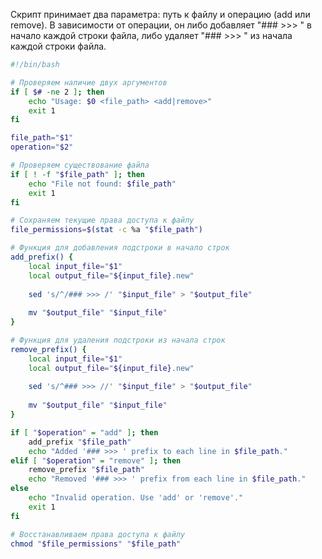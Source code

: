 Скрипт принимает два параметра: путь к файлу и операцию (add или remove). В зависимости от операции, он либо добавляет "### >>> " в начало каждой строки файла, либо удаляет "### >>> " из начала каждой строки файла.

```bash
#!/bin/bash

# Проверяем наличие двух аргументов
if [ $# -ne 2 ]; then
    echo "Usage: $0 <file_path> <add|remove>"
    exit 1
fi

file_path="$1"
operation="$2"

# Проверяем существование файла
if [ ! -f "$file_path" ]; then
    echo "File not found: $file_path"
    exit 1
fi

# Сохраняем текущие права доступа к файлу
file_permissions=$(stat -c %a "$file_path")

# Функция для добавления подстроки в начало строк
add_prefix() {
    local input_file="$1"
    local output_file="${input_file}.new"
    
    sed 's/^/### >>> /' "$input_file" > "$output_file"
    
    mv "$output_file" "$input_file"
}

# Функция для удаления подстроки из начала строк
remove_prefix() {
    local input_file="$1"
    local output_file="${input_file}.new"
    
    sed 's/^### >>> //' "$input_file" > "$output_file"
    
    mv "$output_file" "$input_file"
}

if [ "$operation" = "add" ]; then
    add_prefix "$file_path"
    echo "Added '### >>> ' prefix to each line in $file_path."
elif [ "$operation" = "remove" ]; then
    remove_prefix "$file_path"
    echo "Removed '### >>> ' prefix from each line in $file_path."
else
    echo "Invalid operation. Use 'add' or 'remove'."
    exit 1
fi

# Восстанавливаем права доступа к файлу
chmod "$file_permissions" "$file_path"
```
